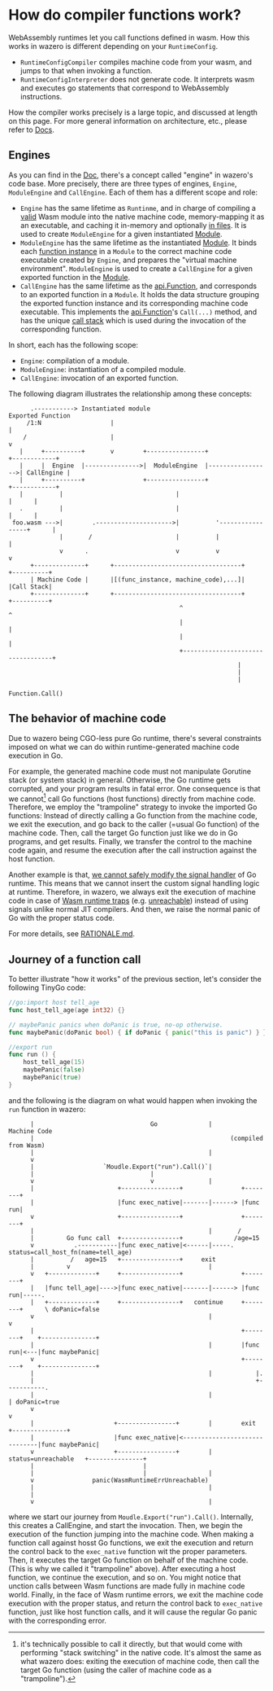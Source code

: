 # How do compiler functions work?

WebAssembly runtimes let you call functions defined in wasm. How this works in
wazero is different depending on your `RuntimeConfig`.

* `RuntimeConfigCompiler` compiles machine code from your wasm, and jumps to
  that when invoking a function.
* `RuntimeConfigInterpreter` does not generate code. It interprets wasm and
  executes go statements that correspond to WebAssembly instructions.

How the compiler works precisely is a large topic, and discussed at length on
this page. For more general information on architecture, etc., please refer to
[Docs](..).

## Engines

As you can find in the [Doc](..), there's a concept called "engine" in wazero's code base. More precisely,
there are three types of engines, `Engine`, `ModuleEngine` and `CallEngine`. Each of them has a different scope and role:

- `Engine` has the same lifetime as `Runtinme`,
and in charge of compiling a [valid][valid] Wasm module into the native machine code, memory-mapping it as an executable,
and caching it in-memory and optionally [in files][file-cache]. It is used to create `ModuleEngine` for a given instantiated [Module][api-module].
- `ModuleEngine` has the same lifetime as the instantiated [Module][api-module]. It binds each [function instance][spec-function-instance] in a `Module` to
  the correct machine code executable created by `Engine`, and prepares the "virtual machine environment". `ModuleEngine` is used to
  create a `CallEngine` for a given exported function in the [Module][api-module].
- `CallEngine` has the same lifetime as the [api.Function][api-function], and corresponds to an exported function in a `Module`.
  It holds the data structure grouping the exported function instance and its corresponding machine code executable.
  This implements the [api.Function][api-function]'s `Call(...)` method, and has the unique [call stack][call-stack] which
  is used during the invocation of the corresponding function.

In short, each has the following scope:
- `Engine`: compilation of a module.
- `ModuleEngine`: instantiation of a compiled module.
- `CallEngine`: invocation of an exported function.

The following diagram illustrates the relationship among these concepts:

```goat
      .-----------> Instantiated module                                 Exported Function
     /1:N                   |                                                  |
    /                       |                                                  v
   |     +----------+       v        +----------------+                  +------------+
   |     |  Engine  |--------------->|  ModuleEngine  |----------------->| CallEngine |
   |     +----------+                +----------------+                  +------------+
   |          |                               |                            |      |
   .          |                               |                            |      |
 foo.wasm --->|        .--------------------->|          '-----------------+      |
              |       /                       |          |                        |
              v      .                        v          v                        v
      +--------------+      +-----------------------------------+            +----------+
      | Machine Code |      |[(func_instance, machine_code),...]|            |Call Stack|
      +--------------+      +-----------------------------------+            +----------+
                                               ^                                  ^
                                               |                                  |
                                               |                                  |
                                               +----------------------------------+
                                                               |
                                                               |
                                                               |
                                                        Function.Call()
```

## The behavior of machine code

Due to wazero being CGO-less pure Go runtime, there's several constraints imposed on what we can do
within runtime-generated machine code execution in Go.

For example, the generated machine code must not manipulate Gorutine stack (or system stack) in general.
Otherwise, the Go runtime gets corrupted, and your program results in fatal error. One consequence is that
we cannot[^1] call Go functions (host functions) directly from machine code. Therefore, we employ the "trampoline" strategy to invoke
the imported Go functions: Instead of directly calling a Go function from the machine code, we exit the execution, and go back
to the caller (=usual Go function) of the machine code. Then, call the target Go function just like we do in Go programs,
and get results. Finally, we transfer the control to the machine code again, and resume the execution after the call instruction against the host function.

Another example is that, [we cannot safely modify the signal handler][signal-handler-discussion] of Go runtime.
This means that we cannot insert the custom signal handling logic at runtime. Therefore, in wazero, we always exit the execution of
machine code in case of [Wasm runtime traps][spec-trap] (e.g. [unreachable][spec-unreachable]) instead of using
signals unlike normal JIT compilers. And then, we raise the normal panic of Go with the proper status code.

For more details, see [RATIONALE.md][compiler-rationale].

## Journey of a function call

To better illustrate "how it works" of the previous section, let's consider the following TinyGo code:

```go
//go:import host tell_age
func host_tell_age(age int32) {}

// maybePanic panics when doPanic is true, no-op otherwise.
func maybePanic(doPanic bool) { if doPanic { panic("this is panic") } }

//export run
func run () {
	host_tell_age(15)
	maybePanic(false)
	maybePanic(true)
}
```

and the following is the diagram on what would happen when invoking the `run` function in wazero:

```goat
      |                                Go              |         Machine Code
      |                                                      (compiled from Wasm)
      |                                                |
      v
      |                   `Moudle.Export("run").Call()`|
      |                                |
      v                                v               |
      |                       +----------------+                +--------+
      |                       |func exec_native|-------|------> |func run|
      v                       +----------------+                +--------+
      |                                                |       /
      |         Go func call  +----------------+              /age=15
      v           .-----------|func exec_native|<------|-----. status=call_host_fn(name=tell_age)
      |          /   age=15   +----------------+     exit
      |         v                                      |
      v   +-------------+     +----------------+                +--------+
      |   |func tell_age|---->|func exec_native|-------|------> |func run|-----.
      |   +-------------+     +----------------+   continue     +--------+      \ doPanic=false
      v                                                |                         v
      |                                                         +--------+    +---------------+
      |                                                |        |func run|<---|func maybePanic|
      v                                                         +--------+    +---------------+
      |                                                |            |.
      |                                                             +-----------.
      |                                                |                        | doPanic=true
      v                                                                         v
      |                      +----------------+        |        exit          +---------------+
      |                      |func exec_native|<------------------------------|func maybePanic|
      v                      +----------------+        | status=unreachable   +---------------+
      |                              |
      |                              |                 |
      v                panic(WasmRuntimeErrUnreachable)
      |                                                |
      |
      v                                                |
```

where we start our journey from `Moudle.Export("run").Call()`. Internally, this creates a CallEngine, and start the invocation.
Then, we begin the execution of the function jumping into the machine code. When making a function call against hosst Go functions,
we exit the execution and return the control back to the `exec_native` function wit the proper parameters. Then, it executes the
target Go function on behalf of the machine code. (This is why we called it "trampoline" above). After executing a host function,
we continue the execution, and so on. You might notice that unction calls between Wasm functions are made fully in machine code world.
Finally, in the face of Wasm runtime errors, we exit the machine code execution with the proper status,
and return the control back to `exec_native` function, just like host function calls, and it will cause the regular Go panic with the
corresponding error.


[call-stack]: https://en.wikipedia.org/wiki/Call_stack
[valid]: https://www.w3.org/TR/2019/REC-wasm-core-1-20191205/#validation%E2%91%A1
[file-cache]: https://pkg.go.dev/github.com/tetratelabs/wazero@v1.0.0-rc.1#NewCompilationCacheWithDir
[api-function]: https://pkg.go.dev/github.com/tetratelabs/wazero@v1.0.0-rc.1/api#Function
[api-module]: https://pkg.go.dev/github.com/tetratelabs/wazero@v1.0.0-rc.1/api#Module
[spec-function-instance]: https://www.w3.org/TR/2019/REC-wasm-core-1-20191205/#function-instances%E2%91%A0
[spec-trap]: https://www.w3.org/TR/2019/REC-wasm-core-1-20191205/#trap
[spec-unreachable]: https://www.w3.org/TR/2019/REC-wasm-core-1-20191205/#syntax-instr-control
[compiler-rationale]: https://github.com/tetratelabs/wazero/blob/v1.0.0-rc.1/internal/engine/compiler/RATIONALE.md
[signal-handler-discussion]: https://gophers.slack.com/archives/C1C1YSQBT/p1675992411241409

[^1]: it's technically possible to call it directly, but that would come with performing "stack switching" in the native code.
  It's almost the same as what wazero does: exiting the execution of machine code, then call the target Go function (using the caller of machine code as a "trampoline").
